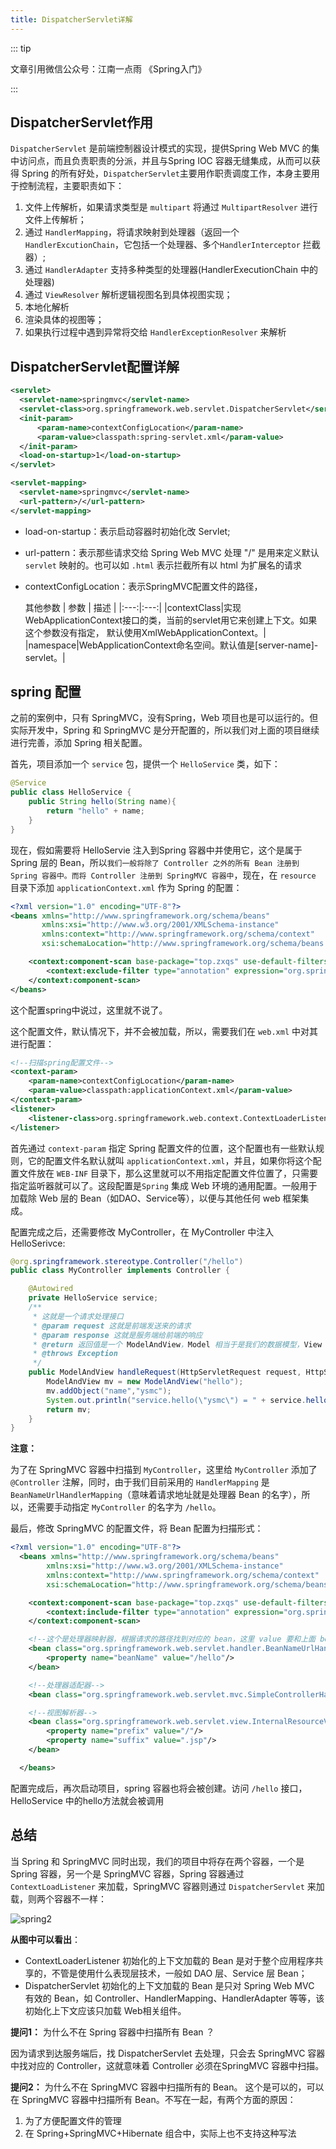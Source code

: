 ```yaml
---
title: DispatcherServlet详解
---
```

::: tip

文章引用微信公众号：江南一点雨 《Spring入门》

:::
## DispatcherServlet作用

`DispatcherServlet` 是前端控制器设计模式的实现，提供Spring Web MVC 的集中访问点，而且负责职责的分派，并且与Spring IOC 容器无缝集成，从而可以获得 Spring 的所有好处，`DispatcherServlet`主要用作职责调度工作，本身主要用于控制流程，主要职责如下：

1. 文件上传解析，如果请求类型是 `multipart` 将通过 `MultipartResolver` 进行文件上传解析；
2. 通过 `HandlerMapping`，将请求映射到处理器（返回一个 `HandlerExcutionChain`，它包括一个处理器、多个`HandlerInterceptor` 拦截器）;
3. 通过 `HandlerAdapter` 支持多种类型的处理器(HandlerExecutionChain 中的处理器)
4. 通过 `ViewResolver` 解析逻辑视图名到具体视图实现；
5. 本地化解析
6. 渲染具体的视图等；
7. 如果执行过程中遇到异常将交给 `HandlerExceptionResolver` 来解析

## DispatcherServlet配置详解

```xml
<servlet>
  <servlet-name>springmvc</servlet-name>
  <servlet-class>org.springframework.web.servlet.DispatcherServlet</servlet-class>
  <init-param>
      <param-name>contextConfigLocation</param-name>
      <param-value>classpath:spring-servlet.xml</param-value>
  </init-param>
  <load-on-startup>1</load-on-startup>
</servlet>

<servlet-mapping>
  <servlet-name>springmvc</servlet-name>
  <url-pattern>/</url-pattern>
</servlet-mapping>
```
* load-on-startup：表示启动容器时初始化改 Servlet;
* url-pattern：表示那些请求交给 Spring Web MVC 处理 "/" 是用来定义默认 `servlet` 映射的。也可以如 `.html` 表示拦截所有以 html 为扩展名的请求
* contextConfigLocation：表示SpringMVC配置文件的路径，
  
  其他参数
  |  参数   |   描述  |
  |:---:|:---:|
  |contextClass|实现WebApplicationContext接口的类，当前的servlet用它来创建上下文。如果这个参数没有指定， 默认使用XmlWebApplicationContext。|
  |namespace|WebApplicationContext命名空间。默认值是[server-name]-servlet。|

## spring 配置
之前的案例中，只有 SpringMVC，没有Spring，Web 项目也是可以运行的。但实际开发中，Spring 和 SpringMVC 是分开配置的，所以我们对上面的项目继续进行完善，添加 Spring 相关配置。

首先，项目添加一个 `service` 包，提供一个 `HelloService` 类，如下：
```java
@Service
public class HelloService {
    public String hello(String name){
        return "hello" + name;
    }
}
```

现在，假如需要将 HelloServie 注入到Spring 容器中并使用它，这个是属于 Spring 层的 Bean，所以`我们一般将除了 Controller 之外的所有 Bean 注册到 Spring 容器中。而将 Controller 注册到 SpringMVC 容器中`，现在，在 `resource` 目录下添加 `applicationContext.xml` 作为 Spring 的配置：

```xml
<?xml version="1.0" encoding="UTF-8"?>
<beans xmlns="http://www.springframework.org/schema/beans"
       xmlns:xsi="http://www.w3.org/2001/XMLSchema-instance"
       xmlns:context="http://www.springframework.org/schema/context"
       xsi:schemaLocation="http://www.springframework.org/schema/beans http://www.springframework.org/schema/beans/spring-beans.xsd http://www.springframework.org/schema/context https://www.springframework.org/schema/context/spring-context.xsd">

    <context:component-scan base-package="top.zxqs" use-default-filters="true">
        <context:exclude-filter type="annotation" expression="org.springframework.stereotype.Controller"/>
    </context:component-scan>
</beans>
```
这个配置spring中说过，这里就不说了。

这个配置文件，默认情况下，并不会被加载，所以，需要我们在 `web.xml` 中对其进行配置：

```xml
<!--扫描spring配置文件-->
<context-param>
    <param-name>contextConfigLocation</param-name>
    <param-value>classpath:applicationContext.xml</param-value>
</context-param>
<listener>
    <listener-class>org.springframework.web.context.ContextLoaderListener</listener-class>
</listener>
```

首先通过 `context-param` 指定 Spring 配置文件的位置，这个配置也有一些默认规则，它的配置文件名默认就叫 `applicationContext.xml`，并且，如果你将这个配置文件放在 `WEB-INF` 目录下，那么这里就可以不用指定配置文件位置了，只需要指定监听器就可以了。这段配置是`Spring` 集成 Web 环境的通用配置。一般用于加载除 Web 层的 Bean（如DAO、Service等），以便与其他任何 web 框架集成。

配置完成之后，还需要修改 MyController，在 MyController 中注入 HelloSerivce:
```java
@org.springframework.stereotype.Controller("/hello")
public class MyController implements Controller {

    @Autowired
    private HelloService service;
    /**
     * 这就是一个请求处理接口
     * @param request 这就是前端发送来的请求
     * @param response 这就是服务端给前端的响应
     * @return 返回值是一个 ModelAndView，Model 相当于是我们的数据模型，View 是我们的视图
     * @throws Exception
     */
    public ModelAndView handleRequest(HttpServletRequest request, HttpServletResponse response) throws Exception {
        ModelAndView mv = new ModelAndView("hello");
        mv.addObject("name","ysmc");
        System.out.println("service.hello(\"ysmc\") = " + service.hello("ysmc"));
        return mv;
    }
}
```

**注意：**

为了在 SpringMVC 容器中扫描到 `MyController`，这里给 `MyController` 添加了 `@Controller` 注解，同时，由于我们目前采用的 `HandlerMapping` 是 `BeanNameUrlHandlerMapping`（意味着请求地址就是处理器 Bean 的名字），所以，还需要手动指定 `MyController` 的名字为 `/hello`。

最后，修改 SpringMVC 的配置文件，将 Bean 配置为扫描形式：
```xml
<?xml version="1.0" encoding="UTF-8"?>
  <beans xmlns="http://www.springframework.org/schema/beans"
        xmlns:xsi="http://www.w3.org/2001/XMLSchema-instance"
        xmlns:context="http://www.springframework.org/schema/context"
        xsi:schemaLocation="http://www.springframework.org/schema/beans http://www.springframework.org/schema/beans/spring-beans.xsd http://www.springframework.org/schema/context https://www.springframework.org/schema/context/spring-context.xsd">

    <context:component-scan base-package="top.zxqs" use-default-filters="false">
        <context:include-filter type="annotation" expression="org.springframework.stereotype.Controller"/>
    </context:component-scan>

    <!--这个是处理器映射器，根据请求的路径找到对应的 bean，这里 value 要和上面 bean 中的name名一致-->
    <bean class="org.springframework.web.servlet.handler.BeanNameUrlHandlerMapping" id="handlerMapping">
        <property name="beanName" value="/hello"/>
    </bean>

    <!--处理器适配器-->
    <bean class="org.springframework.web.servlet.mvc.SimpleControllerHandlerAdapter" id="handlerAdapter"/>

    <!--视图解析器-->
    <bean class="org.springframework.web.servlet.view.InternalResourceViewResolver" id="viewResolver">
        <property name="prefix" value="/"/>
        <property name="suffix" value=".jsp"/>
    </bean>

  </beans>
```

配置完成后，再次启动项目，spring 容器也将会被创建。访问 `/hello` 接口，HelloService 中的hello方法就会被调用

## 总结

当 Spring 和 SpringMVC 同时出现，我们的项目中将存在两个容器，一个是 Spring 容器，另一个是 SpringMVC 容器，Spring 容器通过 `ContextLoadListener` 来加载，SpringMVC 容器则通过 `DispatcherServlet` 来加载，则两个容器不一样：

![spring2](/blogImg/ssm/springmvc-5-4-1.png)

**从图中可以看出**：

* ContextLoaderListener 初始化的上下文加载的 Bean 是对于整个应用程序共享的，不管是使用什么表现层技术，一般如 DAO 层、Service 层 Bean；
* DispatcherServlet 初始化的上下文加载的 Bean 是只对 Spring Web MVC 有效的 Bean，如 Controller、HandlerMapping、HandlerAdapter 等等，该初始化上下文应该只加载 Web相关组件。


**提问1：** 为什么不在 Spring 容器中扫描所有 Bean ？

因为请求到达服务端后，找 DispatcherServlet 去处理，只会去 SpringMVC 容器中找对应的  Controller，这就意味着 Controller 必须在SpringMVC 容器中扫描。

**提问2：** 为什么不在 SpringMVC 容器中扫描所有的 Bean。
这个是可以的，可以在 SpringMVC 容器中扫描所有 Bean。不写在一起，有两个方面的原因：

1. 为了方便配置文件的管理
2. 在 Spring+SpringMVC+Hibernate 组合中，实际上也不支持这种写法